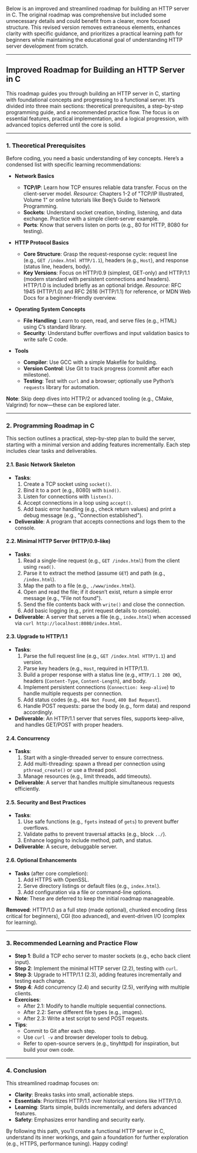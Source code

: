 Below is an improved and streamlined roadmap for building an HTTP server in C. The original roadmap was comprehensive but included some unnecessary details and could benefit from a clearer, more focused structure. This revised version removes extraneous elements, enhances clarity with specific guidance, and prioritizes a practical learning path for beginners while maintaining the educational goal of understanding HTTP server development from scratch.

---

## Improved Roadmap for Building an HTTP Server in C

This roadmap guides you through building an HTTP server in C, starting with foundational concepts and progressing to a functional server. It’s divided into three main sections: theoretical prerequisites, a step-by-step programming guide, and a recommended practice flow. The focus is on essential features, practical implementation, and a logical progression, with advanced topics deferred until the core is solid.

---

### 1. Theoretical Prerequisites

Before coding, you need a basic understanding of key concepts. Here’s a condensed list with specific learning recommendations:

- **Network Basics**
  - **TCP/IP**: Learn how TCP ensures reliable data transfer. Focus on the client-server model. *Resource*: Chapters 1-2 of "TCP/IP Illustrated, Volume 1" or online tutorials like Beej’s Guide to Network Programming.
  - **Sockets**: Understand socket creation, binding, listening, and data exchange. Practice with a simple client-server example.
  - **Ports**: Know that servers listen on ports (e.g., 80 for HTTP, 8080 for testing).

- **HTTP Protocol Basics**
  - **Core Structure**: Grasp the request-response cycle: request line (e.g., `GET /index.html HTTP/1.1`), headers (e.g., `Host`), and response (status line, headers, body).
  - **Key Versions**: Focus on HTTP/0.9 (simplest, GET-only) and HTTP/1.1 (modern standard with persistent connections and headers). HTTP/1.0 is included briefly as an optional bridge. *Resource*: RFC 1945 (HTTP/1.0) and RFC 2616 (HTTP/1.1) for reference, or MDN Web Docs for a beginner-friendly overview.

- **Operating System Concepts**
  - **File Handling**: Learn to open, read, and serve files (e.g., HTML) using C’s standard library.
  - **Security**: Understand buffer overflows and input validation basics to write safe C code.

- **Tools**
  - **Compiler**: Use GCC with a simple Makefile for building.
  - **Version Control**: Use Git to track progress (commit after each milestone).
  - **Testing**: Test with `curl` and a browser; optionally use Python’s `requests` library for automation.

**Note**: Skip deep dives into HTTP/2 or advanced tooling (e.g., CMake, Valgrind) for now—these can be explored later.

---

### 2. Programming Roadmap in C

This section outlines a practical, step-by-step plan to build the server, starting with a minimal version and adding features incrementally. Each step includes clear tasks and deliverables.

#### 2.1. Basic Network Skeleton
- **Tasks**:
  1. Create a TCP socket using `socket()`.
  2. Bind it to a port (e.g., 8080) with `bind()`.
  3. Listen for connections with `listen()`.
  4. Accept connections in a loop using `accept()`.
  5. Add basic error handling (e.g., check return values) and print a debug message (e.g., "Connection established").
- **Deliverable**: A program that accepts connections and logs them to the console.

#### 2.2. Minimal HTTP Server (HTTP/0.9-like)
- **Tasks**:
  1. Read a single-line request (e.g., `GET /index.html`) from the client using `read()`.
  2. Parse it to extract the method (assume `GET`) and path (e.g., `/index.html`).
  3. Map the path to a file (e.g., `./www/index.html`).
  4. Open and read the file; if it doesn’t exist, return a simple error message (e.g., "File not found").
  5. Send the file contents back with `write()` and close the connection.
  6. Add basic logging (e.g., print request details to console).
- **Deliverable**: A server that serves a file (e.g., `index.html`) when accessed via `curl http://localhost:8080/index.html`.

#### 2.3. Upgrade to HTTP/1.1
- **Tasks**:
  1. Parse the full request line (e.g., `GET /index.html HTTP/1.1`) and version.
  2. Parse key headers (e.g., `Host`, required in HTTP/1.1).
  3. Build a proper response with a status line (e.g., `HTTP/1.1 200 OK`), headers (`Content-Type`, `Content-Length`), and body.
  4. Implement persistent connections (`Connection: keep-alive`) to handle multiple requests per connection.
  5. Add status codes (e.g., `404 Not Found`, `400 Bad Request`).
  6. Handle POST requests: parse the body (e.g., form data) and respond accordingly.
- **Deliverable**: An HTTP/1.1 server that serves files, supports keep-alive, and handles GET/POST with proper headers.

#### 2.4. Concurrency
- **Tasks**:
  1. Start with a single-threaded server to ensure correctness.
  2. Add multi-threading: spawn a thread per connection using `pthread_create()` or use a thread pool.
  3. Manage resources (e.g., limit threads, add timeouts).
- **Deliverable**: A server that handles multiple simultaneous requests efficiently.

#### 2.5. Security and Best Practices
- **Tasks**:
  1. Use safe functions (e.g., `fgets` instead of `gets`) to prevent buffer overflows.
  2. Validate paths to prevent traversal attacks (e.g., block `../`).
  3. Enhance logging to include method, path, and status.
- **Deliverable**: A secure, debuggable server.

#### 2.6. Optional Enhancements
- **Tasks** (after core completion):
  1. Add HTTPS with OpenSSL.
  2. Serve directory listings or default files (e.g., `index.html`).
  3. Add configuration via a file or command-line options.
- **Note**: These are deferred to keep the initial roadmap manageable.

**Removed**: HTTP/1.0 as a full step (made optional), chunked encoding (less critical for beginners), CGI (too advanced), and event-driven I/O (complex for learning).

---

### 3. Recommended Learning and Practice Flow

- **Step 1**: Build a TCP echo server to master sockets (e.g., echo back client input).
- **Step 2**: Implement the minimal HTTP server (2.2), testing with `curl`.
- **Step 3**: Upgrade to HTTP/1.1 (2.3), adding features incrementally and testing each change.
- **Step 4**: Add concurrency (2.4) and security (2.5), verifying with multiple clients.
- **Exercises**:
  - After 2.1: Modify to handle multiple sequential connections.
  - After 2.2: Serve different file types (e.g., images).
  - After 2.3: Write a test script to send POST requests.
- **Tips**:
  - Commit to Git after each step.
  - Use `curl -v` and browser developer tools to debug.
  - Refer to open-source servers (e.g., tinyhttpd) for inspiration, but build your own code.

---

### 4. Conclusion

This streamlined roadmap focuses on:
- **Clarity**: Breaks tasks into small, actionable steps.
- **Essentials**: Prioritizes HTTP/1.1 over historical versions like HTTP/1.0.
- **Learning**: Starts simple, builds incrementally, and defers advanced features.
- **Safety**: Emphasizes error handling and security early.

By following this path, you’ll create a functional HTTP server in C, understand its inner workings, and gain a foundation for further exploration (e.g., HTTPS, performance tuning). Happy coding!